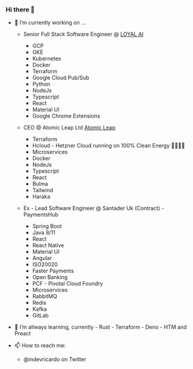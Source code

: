 ### Hi there 👋


- 🔭 I’m currently working on ...
  -  Senior Full Stack Software Engineer @ <a href="https://loyal.ai" target="_blank">LOYAL AI</a>
      - GCP
      - GKE
      - Kubernetes
      - Docker
      - Terraform
      - Google Cloud Pub/Sub
      - Python
      - NodeJs
      - Typescript
      - React
      - Material UI
      - Google Chrome Extensions
 
  -  CEO @ Atomic Leap Ltd <a href="https://atomicleap.com" target="_blank">Atomic Leap</a>
      - Terraform
      - Hcloud - Hetzner Cloud running on 100% Clean Energy 🌱🌱🌱🌱
      - Microservices
      - Docker
      - NodeJs
      - Typescript
      - React
      - Bulma 
      - Tailwind
      - Haraka
  -  Ex - Lead Software Engineer @ Santader Uk (Contract) - PaymentsHub
      - Spring Boot
      - Java 8/11
      - React
      - React Native
      - Material UI
      - Angular
      - ISO20020
      - Faster Payments
      - Open Banking
      - PCF - Pivotal Cloud Foundry
      - Microservices
      - RabbitMQ
      - Redis
      - Kafka
      - GitLab
   
- 🌱 I’m allways learning, currently 
      - Rust
      - Terraform
      - Deno
      - HTM and Preact

- 📫 How to reach me:
  -   @indevricardo on Twitter
<!--
**ricardo-ribeiro/ricardo-ribeiro** is a ✨ _special_ ✨ repository because its `README.md` (this file) appears on your GitHub profile.

Here are some ideas to get you started:

- 🔭 I’m currently working on ...
- 🌱 I’m currently learning ...
- 👯 I’m looking to collaborate on ...
- 🤔 I’m looking for help with ...
- 💬 Ask me about ...
- 📫 How to reach me: ...
- 😄 Pronouns: ...
- ⚡ Fun fact: ...
-->
